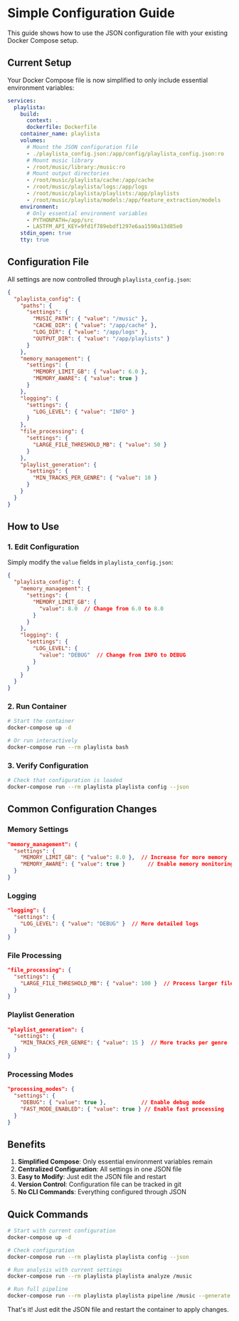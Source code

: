 # Simple Configuration Guide

This guide shows how to use the JSON configuration file with your existing Docker Compose setup.

## Current Setup

Your Docker Compose file is now simplified to only include essential environment variables:

```yaml
services:
  playlista:
    build:
      context: .
      dockerfile: Dockerfile
    container_name: playlista
    volumes:
      # Mount the JSON configuration file
      - ./playlista_config.json:/app/config/playlista_config.json:ro
      # Mount music library
      - /root/music/library:/music:ro
      # Mount output directories
      - /root/music/playlista/cache:/app/cache
      - /root/music/playlista/logs:/app/logs
      - /root/music/playlista/playlists:/app/playlists
      - /root/music/playlista/models:/app/feature_extraction/models
    environment:
      # Only essential environment variables
      - PYTHONPATH=/app/src
      - LASTFM_API_KEY=9fd1f789ebdf1297e6aa1590a13d85e0
    stdin_open: true
    tty: true
```

## Configuration File

All settings are now controlled through `playlista_config.json`:

```json
{
  "playlista_config": {
    "paths": {
      "settings": {
        "MUSIC_PATH": { "value": "/music" },
        "CACHE_DIR": { "value": "/app/cache" },
        "LOG_DIR": { "value": "/app/logs" },
        "OUTPUT_DIR": { "value": "/app/playlists" }
      }
    },
    "memory_management": {
      "settings": {
        "MEMORY_LIMIT_GB": { "value": 6.0 },
        "MEMORY_AWARE": { "value": true }
      }
    },
    "logging": {
      "settings": {
        "LOG_LEVEL": { "value": "INFO" }
      }
    },
    "file_processing": {
      "settings": {
        "LARGE_FILE_THRESHOLD_MB": { "value": 50 }
      }
    },
    "playlist_generation": {
      "settings": {
        "MIN_TRACKS_PER_GENRE": { "value": 10 }
      }
    }
  }
}
```

## How to Use

### 1. Edit Configuration

Simply modify the `value` fields in `playlista_config.json`:

```json
{
  "playlista_config": {
    "memory_management": {
      "settings": {
        "MEMORY_LIMIT_GB": {
          "value": 8.0  // Change from 6.0 to 8.0
        }
      }
    },
    "logging": {
      "settings": {
        "LOG_LEVEL": {
          "value": "DEBUG"  // Change from INFO to DEBUG
        }
      }
    }
  }
}
```

### 2. Run Container

```bash
# Start the container
docker-compose up -d

# Or run interactively
docker-compose run --rm playlista bash
```

### 3. Verify Configuration

```bash
# Check that configuration is loaded
docker-compose run --rm playlista playlista config --json
```

## Common Configuration Changes

### Memory Settings

```json
"memory_management": {
  "settings": {
    "MEMORY_LIMIT_GB": { "value": 8.0 },  // Increase for more memory
    "MEMORY_AWARE": { "value": true }       // Enable memory monitoring
  }
}
```

### Logging

```json
"logging": {
  "settings": {
    "LOG_LEVEL": { "value": "DEBUG" }  // More detailed logs
  }
}
```

### File Processing

```json
"file_processing": {
  "settings": {
    "LARGE_FILE_THRESHOLD_MB": { "value": 100 }  // Process larger files
  }
}
```

### Playlist Generation

```json
"playlist_generation": {
  "settings": {
    "MIN_TRACKS_PER_GENRE": { "value": 15 }  // More tracks per genre
  }
}
```

### Processing Modes

```json
"processing_modes": {
  "settings": {
    "DEBUG": { "value": true },           // Enable debug mode
    "FAST_MODE_ENABLED": { "value": true } // Enable fast processing
  }
}
```

## Benefits

1. **Simplified Compose**: Only essential environment variables remain
2. **Centralized Configuration**: All settings in one JSON file
3. **Easy to Modify**: Just edit the JSON file and restart
4. **Version Control**: Configuration file can be tracked in git
5. **No CLI Commands**: Everything configured through JSON

## Quick Commands

```bash
# Start with current configuration
docker-compose up -d

# Check configuration
docker-compose run --rm playlista playlista config --json

# Run analysis with current settings
docker-compose run --rm playlista playlista analyze /music

# Run full pipeline
docker-compose run --rm playlista playlista pipeline /music --generate
```

That's it! Just edit the JSON file and restart the container to apply changes. 